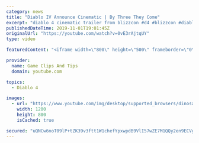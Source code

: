 ```yaml
---
category: news
title: "Diablo IV Announce Cinematic | By Three They Come"
excerpt: "diablo 4 cinematic trailer from blizzcon #d4 #blizzcon #diablo."
publishedDateTime: 2019-11-01T19:01:45Z
originalUrl: "https://youtube.com/watch?v=0vE3rAjtqUY"
type: video

featuredContent: "<iframe width=\"800\" height=\"500\" frameborder=\"0\" src=\"https://www.youtube.com/embed/0vE3rAjtqUY\" allow=\"accelerometer; autoplay; encrypted-media; gyroscope; picture-in-picture\" allowfullscreen></iframe>"

provider:
  name: Game Clips And Tips
  domain: youtube.com

topics:
  - Diablo 4

images:
  - url: "https://www.youtube.com/img/desktop/supported_browsers/dinosaur.png"
    width: 1200
    height: 800
    isCached: true

secured: "uQNCw6noT09lP+tZK39v3ftt1W1chefYpxwpdB9VlI57wZE7M1QQy2en9ECVgTAN//l61O2aFlXTjKSyQiNAeAK8Tya6mCUAS9ixA/Trb0rG27yuGD0bmvMhQrK8teLPgC6jZ0MYXfFe2yIEiSEyh7ldUF9TuHQugcz5aIyQP5gk1MchKQ3hYJABaVXRtzT8VXC/cgPq1NkKizFWPSAldG7m2/9CSd8aT7V/kcwuuNIQC5pEt/ThiUbUChREBHJY9i9cCnfkLVJ0LrjY0lhPqEiZFX6pLNpAkQ1Nw9LrzmnbubBafNu7UZMq+sx8pxE9nbTvTP+qOWDYz/tjzYV0T2uRvhm2iCEZlRYiPeySTt2Ls2pWA10E5IFP8q9aOJaU26RkSv1n4EXtTDAbh9Y2Lw==;QV5Lc/sByWH1Q41GO/pv0A=="
---
```


